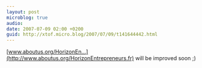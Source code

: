```yaml
---
layout: post
microblog: true
audio: 
date: 2007-07-09 02:00 +0200
guid: http://xtof.micro.blog/2007/07/09/t141644442.html
---
```

[www.aboutus.org/HorizonEn...](http://www.aboutus.org/HorizonEntrepreneurs.fr) will be improved soon ;)
